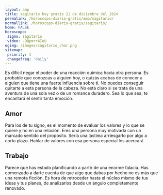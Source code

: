 ```yaml
---
layout: amp
title: sagitario hoy gratis 21 de diciembre del 2024 
permalink: /horoscopo-diario-gratis/amp/sagitario/
normallink: /horoscopo-diario-gratis/sagitario/
home: FALSE
horoscopo:
 signo: sagitario
 video: -DQpmrrAIeU
ogimg: /images/sagitario_char.png
sitemap:
 priority: 1
 changefreq: 'daily'
---
```



Es difícil negar el poder de una reacción química hacia otra persona. Es probable que conozcas a alguien hoy, o quizás acabas de conocer a alguien que tiene una fuerte influencia sobre ti. No puedes conseguir quitarte a esta persona de la cabeza. No está claro si se trata de una aventura de una sola vez o de un romance duradero. Sea lo que sea, te encantará el sentir tanta emoción.

## Amor

Para los de tu signo, es el momento de evaluar los valores y lo que se quiere y no en una relación. Eres una persona muy motivada con un marcado sentido del propósito. Sería una lástima arriesgarlo por algo a corto plazo. Hablar de valores con esa persona especial les acercará.

## Trabajo

Parece que has estado planificando a partir de una enorme falacia. Has comenzado a darte cuenta de que algo que dabas por hecho no es más que una remota ficción. Es hora de retroceder hasta el núcleo mismo de tus ideas y tus planes, de analizarlos desde un ángulo completamente renovado.